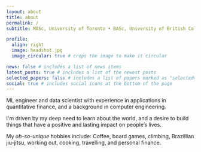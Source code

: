 ```yaml
---
layout: about
title: about
permalink: /
subtitle: MASc, University of Toronto • BASc, University of British Columbia

profile:
  align: right
  image: headshot.jpg
  image_circular: true # crops the image to make it circular

news: false # includes a list of news items
latest_posts: true # includes a list of the newest posts
selected_papers: false # includes a list of papers marked as "selected={true}"
social: true # includes social icons at the bottom of the page
---
```


ML engineer and data scientist with experience in applications in quantitative finance, and a background in computer engineering.

I'm driven by my deep need to learn about the world, and a desire to build things that have a positive and lasting impact on people’s lives.

My _oh-so-unique_ hobbies include: Coffee, board games, climbing, Brazillian jiu-jitsu, working out, cooking, travelling, and personal finance.
